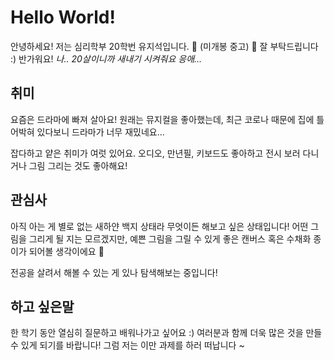 # Hello World!
안녕하세요! 저는 심리학부 20학번 유지석입니다. :gift: (미개봉 중고) :gift: 잘 부탁드립니다 :) 반가워요! 
*나.. 20살이니까 새내기 시켜줘요 응애...*

## 취미
요즘은 드라마에 빠져 살아요! 원래는 뮤지컬을 좋아했는데, 최근 코로나 때문에 집에 틀어박혀 있다보니 드라마가 너무 재밌네요...

잡다하고 얕은 취미가 여럿 있어요. 오디오, 만년필, 키보드도 좋아하고 전시 보러 다니거나 그림 그리는 것도 좋아해요!
## 관심사
아직 아는 게 별로 없는 새하얀 백지 상태라 무엇이든 해보고 싶은 상태입니다! 어떤 그림을 그리게 될 지는 모르겠지만, 예쁜 그림을 그릴 수 있게 좋은 캔버스 혹은 수채화 종이가 되어볼 생각이에요 :art:

전공을 살려서 해볼 수 있는 게 있나 탐색해보는 중입니다!

## 하고 싶은말
한 학기 동안 열심히 질문하고 배워나가고 싶어요 :) 여러분과 함께 더욱 많은 것을 만들 수 있게 되기를 바랍니다! 그럼 저는 이만 과제를 하러 떠납니다 ~